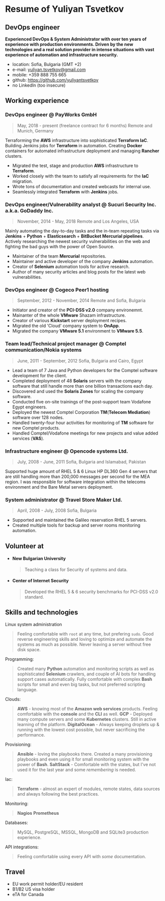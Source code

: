 ﻿# Resume of Yuliyan Tsvetkov
## DevOps engineer

**Experienced DevOps & System Administrator with over ten years of experience with production environments. Driven by the new technologies and a real solution provider in intense situations with vast experience of automation and infrastructure security.**

* location: Sofia, Bulgaria (GMT +2)
* e-mail: yuliyan.tsvetkov@gmail.com
* mobile: +359 888 755 665
* github: https://github.com/yuliyantsvetkov
* no LinkedIn (too insecure)

## Working experience

### DevOps engineer @ PayWorks GmbH
>May, 2018 - present (freelance contract for 6 months)
> Remote and Munich, Germany

Terraforming the **AWS** infrastructure into sophisticated **Terraform IaC**. Building Jenkins jobs for **Terraform** in automation. Creating **Docker** containers for automated infrastructure deployment and managing **Rancher** clusters.

- Migrated the test, stage and production **AWS** infrastructure to **Terraform**.
- Worked closely with the team to satisfy all requirements for the **IaC** migration.
- Wrote tons of documentation and created webcasts for internal use.
- Seamlessly integrated **Terraform** with **Jenkins** jobs.

### DevOps engineer/Vulnerability analyst @ Sucuri Security Inc. a.k.a. GoDaddy Inc.
> November, 2014 - May, 2018
> Remote and Los Angeles, USA

Mainly automating the day-to-day tasks and the in-team repeating tasks via **Jenkins** + **Python** + **Elasticsearch** + **BitBucket Mercurial pipelines**. Actively researching the newest security vulnerabilities on the web and fighting the bad guys with the power of Open Source.

-   Maintainer of the team  **Mercurial**  repositories.
-   Maintainer and active developer of the company  **Jenkins**  automation.
-   Creator of  **Selenium**  automation tools for active research.
-   Author of many security articles and blog posts for the latest web vulnerabilities.

### DevOps engineer @ Cogeco Peer1 hosting 
> September, 2012 - November, 2014
> Remote and Sofia, Bulgaria

-   Initiator and creator of the  **PCI-DSS v2.0**  company environemnt.
-   Mainanter of the whole  **VMware**  Shazam infrastructure.
-   Creator of various  **Kickstart**  server deployment recipes.
-   Migrated the old 'Cloud' company system to  **OnApp**.
-   Migrated the company  **VMware 5.1**  environment to  **VMware 5.5**.

### Team lead/Technical project manager @ Comptel communication/Nokia systems
> June, 2011 - September, 2012
> Sofia, Bulgaria and Cairo, Egypt

- Lead a team of 7 Java and Python developers for the Comptel software development for the client.
-   Completed deployment of 48  **Solaris**  servers with the company software that still handle more than one billion transactions each day.
- Discovered and used the **Solaris Zones** for scaling the company software.
-   Conducted five on-site trainings of the post-support team Vodafone Egypt engineers.
-   Deployed the newest Comptel Corporation  **TM**(**Telecom Mediation**)  software over 128 nodes.
-   Handled twenty-four hour activities for monitoring of  **TM**  software for new Comptel products.
-   Handled Comptel/Vodafone meetings for new projects and value added services (**VAS**).

### Infrastructure engineer @ Opencode systems Ltd.
> July, 2008 - June, 2011
> Sofia, Bulgaria and Islamabad, Pakistan

Supported huge amount of RHEL 5 & 6 Linux HP DL360 Gen 4 servers that are still handling more than 200,000 messages per second for the MEA region. I was responsible for software integration within the telecoms environment and the Bare Metal servers deployment.

### System administrator @ Travel Store Maker Ltd.
> April, 2008 - July, 2008
> Sofia, Bulgaria

-   Supported and maintained the Galileo reservation RHEL 5 servers.
-   Created multiple tools for backup and server rooms monitoring automation.

## Volunteer at
- #### New Bulgarian University
	>  Teaching a class for Security of systems and data.
- #### Center of Internet Security
	>  Developed the RHEL 5 & 6 security benchmarks for PCI-DSS v2.0 standard.


## Skills and technologies

Linux system administration
> Feeling comfortable with `root` at any time, but prefering `sudo`. Good reverse engineering skills and loving to optimize and automate the systems as much as possible. Never leaving a server without free disk space.

Programming:
> Created many **Python** automation and monitoring scripts as well as sophisticated **Selenium** crawlers, and couple of AI bots for handling support cases automatically.
> Fully comfortable with complex **Bash** scripts for small and even big tasks, but not preferred scripting language.

Clouds:
> **AWS** - knowing most of the **Amazon web services** products. Feeling comfortable with the **console** and the **CLI** as well.
> **GCP** - Deployed many compute servers and some **Kubernetes** clusters. Still in active learning of the platform.
> **DigitalOcean** - Always keeping droplets up & running with the lowest cost possible, but never sacrificing the performance.

Provisioning:
> **Ansible** - loving the playbooks there. Created a many provisioning playbooks and even using it for small monitoring system with the power of **Bash**.
> **SaltStack** - Comfortable with the states, but I've not used it for the last year and some *remembering* is needed.

Iac:
> **Terraform** - almost an expert of modules, remote states, data sources and always following the best practices.

Monitoring:
> **Nagios**
> **Prometheus**

Databases:
> MySQL, PostgreSQL, MSSQL, MongoDB and SQLite3 production experience.

API integrations:
> Feeling comfortable using every API with *some* documentation.

## Travel 
-   EU work permit holder/EU resident
-   B1/B2 US visa holder
-   eTA for Canada
